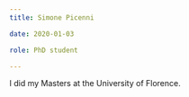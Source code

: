```yaml
---
title: Simone Picenni

date: 2020-01-03

role: PhD student

---
```

I did my Masters at the University of Florence.
